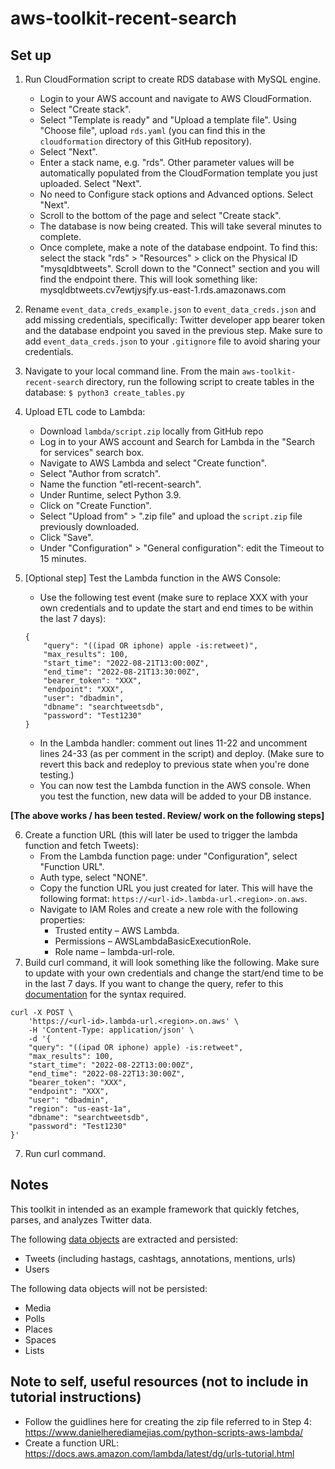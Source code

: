 # aws-toolkit-recent-search

## Set up
 
1. Run CloudFormation script to create RDS database with MySQL engine.
    * Login to your AWS account and navigate to AWS CloudFormation.
    * Select "Create stack".
    * Select "Template is ready" and "Upload a template file". Using "Choose file", upload `rds.yaml` (you can find this in the `cloudformation` directory of this GitHub repository).
    * Select "Next".
    * Enter a stack name, e.g. "rds". Other parameter values will be automatically populated from the CloudFormation template you just uploaded. Select "Next".
    * No need to Configure stack options and Advanced options. Select "Next". 
    * Scroll to the bottom of the page and select "Create stack".
    * The database is now being created. This will take several minutes to complete.
    * Once complete, make a note of the database endpoint. To find this: select the stack "rds" > "Resources" > click on the Physical ID "mysqldbtweets". Scroll down to the "Connect" section and you will find the endpoint there. This will look something like: mysqldbtweets.cv7ewtjysjfy.us-east-1.rds.amazonaws.com

2. Rename `event_data_creds_example.json` to `event_data_creds.json` and add missing credentials, specifically: Twitter developer app bearer token and the database endpoint you saved in the previous step. Make sure to add `event_data_creds.json` to your `.gitignore` file to avoid sharing your credentials.

3. Navigate to your local command line. From the main `aws-toolkit-recent-search` directory, run the following script to create tables in the database: `$ python3 create_tables.py`

4. Upload ETL code to Lambda:
    * Download `lambda/script.zip` locally from GitHub repo
    * Log in to your AWS account and Search for Lambda in the "Search for services" search box.
    * Navigate to AWS Lambda and select "Create function".
    * Select "Author from scratch".
    * Name the function "etl-recent-search".
    * Under Runtime, select Python 3.9.
    * Click on "Create Function".
    * Select "Upload from" > ".zip file" and upload the `script.zip` file previously downloaded.
    * Click "Save".
    * Under "Configuration" > "General configuration": edit the Timeout to 15 minutes.

5. [Optional step] Test the Lambda function in the AWS Console: 
    * Use the following test event (make sure to replace XXX with your own credentials and to update the start and end times to be within the last 7 days): 
    ```
    {
        "query": "((ipad OR iphone) apple -is:retweet)",
        "max_results": 100,
        "start_time": "2022-08-21T13:00:00Z",
        "end_time": "2022-08-21T13:30:00Z",
        "bearer_token": "XXX",
        "endpoint": "XXX",
        "user": "dbadmin",
        "dbname": "searchtweetsdb",
        "password": "Test1230"
    }
    ```
    *  In the Lambda handler: comment out lines 11-22 and uncomment lines 24-33 (as per comment in the script) and deploy. (Make sure to revert this back and redeploy to previous state when you're done testing.)
    * You can now test the Lambda function in the AWS console. When you test the function, new data will be added to your DB instance.

**[The above works / has been tested. Review/ work on the following steps]**

6. Create a function URL (this will later be used to trigger the lambda function and fetch Tweets):
    * From the Lambda function page: under "Configuration", select "Function URL".
    * Auth type, select "NONE".
    * Copy the function URL you just created for later. This will have the following format: `https://<url-id>.lambda-url.<region>.on.aws`.
    * Navigate to IAM Roles and create a new role with the following properties:
      * Trusted entity – AWS Lambda.
      * Permissions – AWSLambdaBasicExecutionRole.
      * Role name – lambda-url-role.
9. Build curl command, it will look something like the following. Make sure to update with your own credentials and change the start/end time to be in the last 7 days. If you want to change the query, refer to this [documentation](https://developer.twitter.com/en/docs/twitter-api/tweets/search/integrate/build-a-query) for the syntax required. 
```
curl -X POST \
    'https://<url-id>.lambda-url.<region>.on.aws' \
    -H 'Content-Type: application/json' \
    -d '{
    "query": "((ipad OR iphone) apple) -is:retweet",
    "max_results": 100,
    "start_time": "2022-08-22T13:00:00Z",
    "end_time": "2022-08-22T13:30:00Z",
    "bearer_token": "XXX",
    "endpoint": "XXX",
    "user": "dbadmin",
    "region": "us-east-1a",
    "dbname": "searchtweetsdb",
    "password": "Test1230"
}'
```
7. Run curl command.

## Notes
This toolkit in intended as an example framework that quickly fetches, parses, and analyzes Twitter data.

The following [data objects](https://developer.twitter.com/en/docs/twitter-api/data-dictionary/introduction) are extracted and persisted:

* Tweets (including hastags, cashtags, annotations, mentions, urls)
* Users

The following data objects will not be persisted:

* Media
* Polls
* Places
* Spaces
* Lists

## Note to self, useful resources (not to include in tutorial instructions)

* Follow the guidlines here for creating the zip file referred to in Step 4: https://www.danielherediamejias.com/python-scripts-aws-lambda/
* Create a function URL: https://docs.aws.amazon.com/lambda/latest/dg/urls-tutorial.html 
